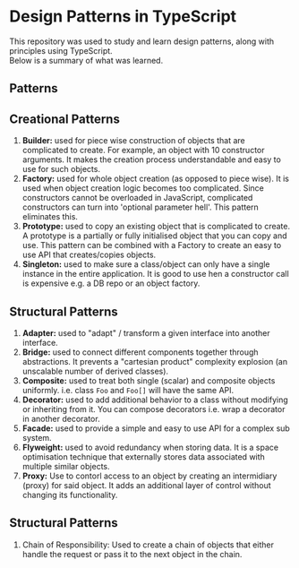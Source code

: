 # Design Patterns in TypeScript
This repository was used to study and learn design patterns, along with principles using TypeScript.  
Below is a summary of what was learned.

## Patterns
## Creational Patterns
1. **Builder:** used for piece wise construction of objects that are complicated to create. For example, an object with 10 constructor arguments. It makes the creation process understandable and easy to use for such objects.
2. **Factory:** used for whole object creation (as opposed to piece wise). It is used when object creation logic becomes too complicated. Since constructors cannot be overloaded in JavaScript, complicated constructors can turn into 'optional parameter hell'. This pattern eliminates this.
3. **Prototype:** used to copy an existing object that is complicated to create. A prototype is a partially or fully initialised object that you can copy and use. This pattern can be combined with a Factory to create an easy to use API that creates/copies objects.
4. **Singleton:** used to make sure a class/object can only have a single instance in the entire application. It is good to use hen a constructor call is expensive e.g. a DB repo or an object factory.

## Structural Patterns
1. **Adapter:** used to "adapt" / transform a given interface into another interface.
2. **Bridge:** used to connect different components together through abstractions. It prevents a "cartesian product" complexity explosion (an unscalable number of derived classes).
3. **Composite:** used to treat both single (scalar) and composite objects uniformly. i.e. class `Foo` and `Foo[]` will have the same API.
4. **Decorator:** used to add additional behavior to a class without modifying or inheriting from it. You can compose decorators i.e. wrap a decorator in another decorator.
5. **Facade:** used to provide a simple and easy to use API for a complex sub system.
6. **Flyweight:** used to avoid redundancy when storing data. It is a space optimisation technique that externally stores data associated with multiple similar objects.
7. **Proxy:** Use to contorl access to an object by creating an intermidiary (proxy) for said object. It adds an additional layer of control without changing its functionality.

## Structural Patterns
1. Chain of Responsibility: Used to create a chain of objects that either handle the request or pass it to the next object in the chain.



